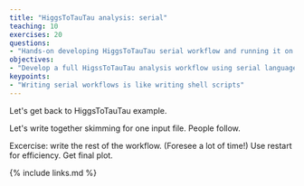 ```yaml
---
title: "HiggsToTauTau analysis: serial"
teaching: 10
exercises: 20
questions:
- "Hands-on developing HiggsToTauTau serial workflow and running it on REANA."
objectives:
- "Develop a full HigssToTauTau analysis workflow using serial language"
keypoints:
- "Writing serial workflows is like writing shell scripts"
---
```


Let's get back to HiggsToTauTau example.

Let's write together skimming for one input file.  People follow.

Excercise: write the rest of the workflow. (Foresee a lot of time!) Use restart for efficiency. Get
final plot.

{% include links.md %}

